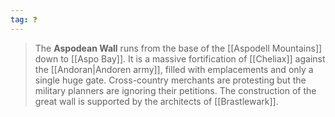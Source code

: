 ```yaml
---
tag: ❓
---
```

> The **Aspodean Wall** runs from the base of the [[Aspodell Mountains]] down to [[Aspo Bay]]. It is a massive fortification of [[Cheliax]] against the [[Andoran|Andoren army]], filled with emplacements and only a single huge gate. Cross-country merchants are protesting but the military planners are ignoring their petitions. The construction of the great wall is supported by the architects of [[Brastlewark]].








